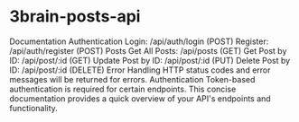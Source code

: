 # 3brain-posts-api
Documentation
Authentication
Login: /api/auth/login (POST)
Register: /api/auth/register (POST)
Posts
Get All Posts: /api/posts (GET)
Get Post by ID: /api/post/:id (GET)
Update Post by ID: /api/post/:id (PUT)
Delete Post by ID: /api/post/:id (DELETE)
Error Handling
HTTP status codes and error messages will be returned for errors.
Authentication
Token-based authentication is required for certain endpoints.
This concise documentation provides a quick overview of your API's endpoints and functionality.
